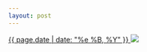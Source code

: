 ```yaml
---
layout: post
---
```


<p>
  <a href="/185">
    <time>{{ page.date | date: "%e %B, %Y" }}</time>
  </a>
  <a href="/185"><img src="{{ site.assets_url }}/185.jpg"/></a>
</p>
